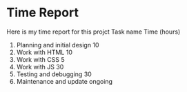 # Time Report
Here is my time report for this projct 
   Task name	             Time (hours)
1. Planning and initial design	10
2. Work with HTML	              10
3. Work with CSS	              5
4. Work with JS	                30
5. Testing and debugging	      30
6. Maintenance and update	      ongoing
